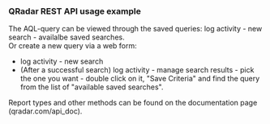 ### QRadar REST API usage example
The AQL-query can be viewed through the saved queries: log activity - new search - availalbe saved searches.  
Or create a new query via a web form:  
- log activity - new search
- (After a successful search) log activity - manage search results - pick the one you want - double click on it, "Save Criteria" and find the query from the list of "available saved searches".  

Report types and other methods can be found on the documentation page (qradar.com/api_doc).  
